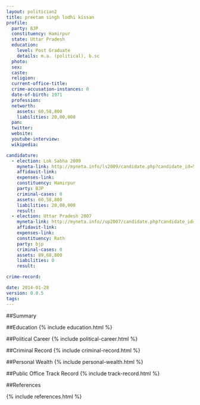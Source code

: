 ```yaml
---
layout: politician2
title: preetam singh lodhi kissan
profile: 
  party: BJP
  constituency: Hamirpur
  state: Uttar Pradesh
  education: 
    level: Post Graduate
    details: m.a. (political), b.sc
  photo: 
  sex: 
  caste: 
  religion: 
  current-office-title: 
  crime-accusation-instances: 0
  date-of-birth: 1971
  profession: 
  networth: 
    assets: 60,58,800
    liabilities: 20,00,000
  pan: 
  twitter: 
  website: 
  youtube-interview: 
  wikipedia: 

candidature: 
  - election: Lok Sabha 2009
    myneta-link: http://myneta.info/ls2009/candidate.php?candidate_id=5679
    affidavit-link: 
    expenses-link: 
    constituency: Hamirpur 
    party: BJP
    criminal-cases: 0
    assets: 60,58,800
    liabilities: 20,00,000
    result:  
  - election: Uttar Pradesh 2007
    myneta-link: http://myneta.info//up2007/candidate.php?candidate_id=1787
    affidavit-link: 
    expenses-link: 
    constituency: Rath 
    party: bjp
    criminal-cases: 0
    assets: 89,68,800
    liabilities: 0
    result:  

crime-record: 

date: 2014-01-28
version: 0.0.5
tags: 
---
```

##Summary


##Education
{% include education.html %}


##Political Career
{% include political-career.html %}


##Criminal Record
{% include criminal-record.html %}


##Personal Wealth
{% include personal-wealth.html %}


##Public Office Track Record
{% include track-record.html %}


##References


{% include references.html %}